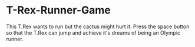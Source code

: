 # T-Rex-Runner-Game
This T.Rex wants to run but the cactus might hurt it. Press the space button so that the T.Rex can jump and achieve it's dreams of being an Olympic runner.
